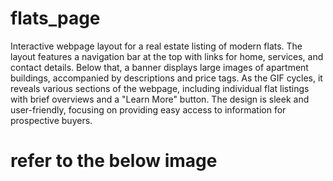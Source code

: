 # flats_page
Interactive webpage layout for a real estate listing of modern flats. The layout features a navigation bar at the top with links for home, services, and contact details. Below that, a banner displays large images of apartment buildings, accompanied by descriptions and price tags. As the GIF cycles, it reveals various sections of the webpage, including individual flat listings with brief overviews and a "Learn More" button. The design is sleek and user-friendly, focusing on providing easy access to information for prospective buyers.
# refer to the below image
